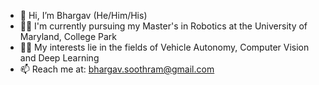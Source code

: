 - 👋 Hi, I’m Bhargav (He/Him/His)
- 👨‍🎓 I'm currently pursuing my Master's in Robotics at the University of Maryland, College Park
- 🕵️‍♂️ My interests lie in the fields of Vehicle Autonomy, Computer Vision and Deep Learning
- 📫 Reach me at: bhargav.soothram@gmail.com

<!---
Bhargav-Soothram/Bhargav-Soothram is a ✨ special ✨ repository because its `README.md` (this file) appears on your GitHub profile.
You can click the Preview link to take a look at your changes.
--->
